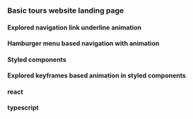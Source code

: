 ### Basic tours website landing page

#### Explored navigation link underline animation

#### Hamburger menu based navigation with animation

#### Styled components

#### Explored keyframes based animation in styled components

#### react

#### typescript
